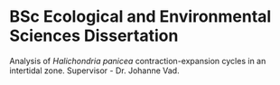 # BSc Ecological and Environmental Sciences Dissertation

Analysis of _Halichondria panicea_ contraction-expansion cycles in an intertidal zone. 
Supervisor - Dr. Johanne Vad.
